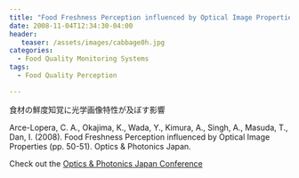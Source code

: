 ```yaml
---
title: "Food Freshness Perception influenced by Optical Image Properties"
date: 2008-11-04T12:34:30-04:00
header:
   teaser: /assets/images/cabbage0h.jpg
categories:
  - Food Quality Monitoring Systems
tags:
  - Food Quality Perception

---
```

食材の鮮度知覚に光学画像特性が及ぼす影響

Arce-Lopera, C. A., Okajima, K., Wada, Y., Kimura, A., Singh, A., Masuda, T., Dan, I. (2008). 
Food Freshness Perception influenced by Optical Image Properties (pp. 50-51). Optics & Photonics Japan.

Check out the [Optics & Photonics Japan Conference][URL] 

[URL]:   https://www.opt-j.com/opj2008/